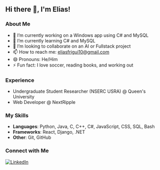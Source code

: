 ## Hi there 👋, I'm Elias!

### About Me
- 🔭 I’m currently working on a Windows app using C# and MySQL
- 🌱 I’m currently learning C# and MySQL
- 👯 I’m looking to collaborate on an AI or Fullstack project
- 📫 How to reach me: [eliasfrigui10@gmail.com](mailto:eliasfrigui10@gmail.com)
- 😄 Pronouns: He/Him
- ⚡ Fun fact: I love soccer, reading books, and working out

### Experience
- Undergraduate Student Researcher (NSERC USRA) @ Queen's University
- Web Developer @ NextRipple

### My Skills
- **Languages**: Python, Java, C, C++, C#, JavaScript, CSS, SQL, Bash
- **Frameworks**: React, Django, .NET
- **Other**: Git, GitHub

### Connect with Me
[![LinkedIn](https://img.shields.io/badge/-LinkedIn-blue?style=flat-square&logo=linkedin)](https://www.linkedin.com/in/elias-frigui-680b51263/)



<!--
**Elias-f44/Elias-f44** is a ✨ _special_ ✨ repository because its `README.md` (this file) appears on your GitHub profile.

Here are some ideas to get you started:

- 🔭 I’m currently working on ...
- 🌱 I’m currently learning ...
- 👯 I’m looking to collaborate on ...
- 🤔 I’m looking for help with ...
- 💬 Ask me about ...
- 📫 How to reach me: ...
- 😄 Pronouns: ...
- ⚡ Fun fact: ...
-->
